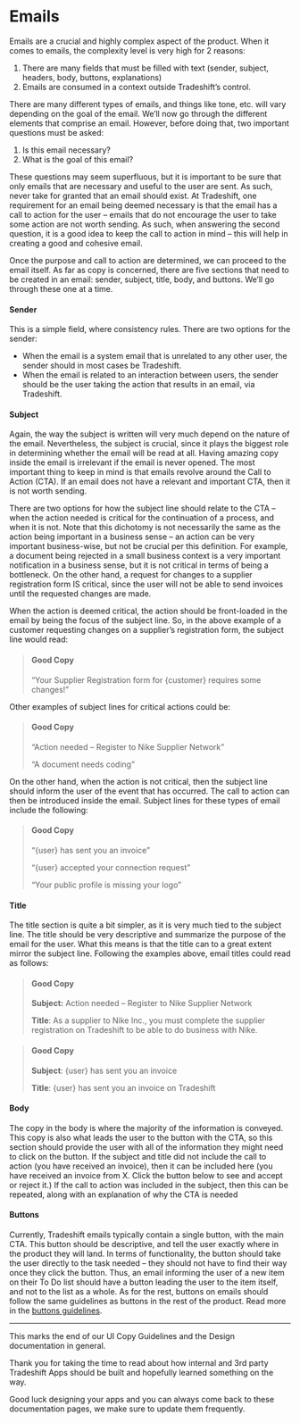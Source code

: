 # Emails

Emails are a crucial and highly complex aspect of the product. When it comes to emails, the complexity level is very high for 2 reasons:

1. There are many fields that must be filled with text (sender, subject, headers, body, buttons, explanations)
2. Emails are consumed in a context outside Tradeshift’s control.

There are many different types of emails, and things like tone, etc. will vary depending on the goal of the email.  We’ll now go through the different elements that comprise an email. However, before doing that, two important questions must be asked:

1. Is this email necessary?
2. What is the goal of this email?

These questions may seem superfluous, but it is important to be sure that only emails that are necessary and useful to the user are sent. As such, never take for granted that an email should exist. At Tradeshift, one requirement for an email being deemed necessary is that the email has a call to action for the user – emails that do not encourage the user to take some action are not worth sending. As such, when answering the second question, it is a good idea to keep the call to action in mind – this will help in creating a good and cohesive email.

Once the purpose and call to action are determined, we can proceed to the email itself. As far as copy is concerned, there are five sections that need to be created in an email: sender, subject, title, body, and buttons. We’ll go through these one at a time.

#### Sender

This is a simple field, where consistency rules. There are two options for the sender:

* When the email is a system email that is unrelated to any other user, the sender should in most cases be Tradeshift.
* When the email is related to an interaction between users, the sender should be the user taking the action that results in an email, via Tradeshift.

#### Subject

Again, the way the subject is written will very much depend on the nature of the email. Nevertheless, the subject is crucial, since it plays the biggest role in determining whether the email will be read at all. Having amazing copy inside the email is irrelevant if the email is never opened. The most important thing to keep in mind is that emails revolve around the Call to Action (CTA). If an email does not have a relevant and important CTA, then it is not worth sending.

There are two options for how the subject line should relate to the CTA – when the action needed is critical for the continuation of a process, and when it is not. Note that this dichotomy is not necessarily the same as the action being important in a business sense – an action can be very important business-wise, but not be crucial per this definition. For example, a document being rejected in a small business context is a very important notification in a business sense, but it is not critical in terms of being a bottleneck. On the other hand, a request for changes to a supplier registration form IS critical, since the user will not be able to send invoices until the requested changes are made.

When the action is deemed critical, the action should be front-loaded in the email by being the focus of the subject line. So, in the above example of a customer requesting changes on a supplier’s registration form, the subject line would read:

> #### Good Copy
> “Your Supplier Registration form for {customer} requires some changes!”

Other examples of subject lines for critical actions could be:

> #### Good Copy
> “Action needed – Register to Nike Supplier Network”
> 
> “A document needs coding”

On the other hand, when the action is not critical, then the subject line should inform the user of the event that has occurred. The call to action can then be introduced inside the email. Subject lines for these types of email include the following:

> #### Good Copy
> “{user} has sent you an invoice”
> 
> “{user} accepted your connection request”
> 
> “Your public profile is missing your logo”

#### Title

The title section is quite a bit simpler, as it is very much tied to the subject line. The title should be very descriptive and summarize the purpose of the email for the user. What this means is that the title can to a great extent mirror the subject line. Following the examples above, email titles could read as follows:

> #### Good Copy
> **Subject:** Action needed – Register to Nike Supplier Network
> 
> **Title**: As a supplier to Nike Inc., you must complete the supplier registration on Tradeshift to be able to do business with Nike.

#### 

> #### Good Copy
> **Subject**: {user} has sent you an invoice
> 
> **Title**: {user} has sent you an invoice on Tradeshift


#### Body

The copy in the body is where the majority of the information is conveyed. This copy is also what leads the user to the button with the CTA, so this section should provide the user with all of the information they might need to click on the button. If the subject and title did not include the call to action (you have received an invoice), then it can be included here (you have received an invoice from X. Click the button below to see and accept or reject it.) If the call to action was included in the subject, then this can be repeated, along with an explanation of why the CTA is needed

#### Buttons

Currently, Tradeshift emails typically contain a single button, with the main CTA. This button should be descriptive, and tell the user exactly where in the product they will land. In terms of functionality, the button should take the user directly to the task needed – they should not have to find their way once they click the button. Thus, an email informing the user of a new item on their To Do list should have a button leading the user to the item itself, and not to the list as a whole. As for the rest, buttons on emails should follow the same guidelines as buttons in the rest of the product. Read more in the [buttons guidelines](http://tradeshift.github.io/#design/copy/buttons.html).

------------------------------------------------------------------------
This marks the end of our UI Copy Guidelines and the Design documentation in general.

Thank you for taking the time to read about how internal and 3rd party 
Tradeshift Apps should be built and hopefully learned something on the way.

Good luck designing your apps and you can always come back to these documentation pages,
we make sure to update them frequently.
